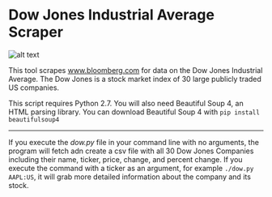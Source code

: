 # Dow Jones Industrial Average Scraper
![alt text](https://upload.wikimedia.org/wikipedia/en/f/f8/Dow_Jones_Logo.svg)

This tool scrapes www.bloomberg.com for data on the Dow Jones Industrial Average. The Dow Jones is a stock market index of 30 large publicly traded US companies.

This script requires Python 2.7. You will also need Beautiful Soup 4, an HTML parsing library. You can download Beautiful Soup 4 with `pip install beautifulsoup4`

---

 If you execute the *dow.py* file in your command line with no arguments, the program will fetch adn create a csv file with all 30 Dow Jones Companies including their name, ticker, price, change, and percent change. If you execute the command with a ticker as an argument, for example `./dow.py AAPL:US`, it will grab more detailed information about the company and its stock.  
